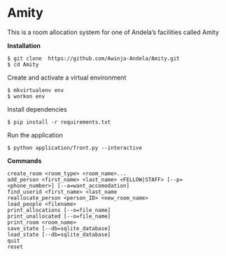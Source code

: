 # Amity
This is a room allocation system for one of Andela’s facilities called Amity

**Installation**

```
$ git clone  https://github.com/Awinja-Andela/Amity.git
$ cd Amity
```

Create and activate a virtual environment

```
$ mkvirtualenv env
$ workon env
```

Install dependencies

```
$ pip install -r requirements.txt
```

Run the application

```
$ python application/front.py --interactive
```

**Commands**
```
create_room <room_type> <room_name>...
add_person <first_name> <last_name> <FELLOW|STAFF> [--p=<phone_number>] [--a=want_accomodation]
find_userid <first_name> <last_name
reallocate_person <person_ID> <new_room_name>
load_people <filename>
print_allocations [--o=file_name]
print_unallocated [--o=file_name]
print_room <room_name>
save_state [--db=sqlite_database]
load_state [--db=sqlite_database]
quit
reset
```
